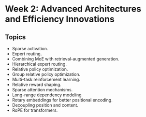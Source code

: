 # Week 2: Advanced Architectures and Efficiency Innovations

## Topics

- Sparse activation.
- Expert routing.
- Combining MoE with retrieval-augmented generation.
- Hierarchical expert routing.
- Relative policy optimization.
- Group relative policy optimization.
- Multi-task reinforcement learning.
- Relative reward shaping.
- Sparse attention mechanisms.
- Long-range dependency modeling
- Rotary embeddings for better positional encoding.
- Decoupling position and content.
- RoPE for transformers.

